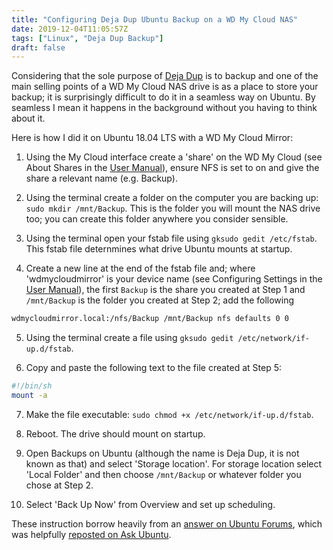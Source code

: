 ```yaml
---
title: "Configuring Deja Dup Ubuntu Backup on a WD My Cloud NAS"
date: 2019-12-04T11:05:57Z
tags: ["Linux", "Deja Dup Backup"]
draft: false
---
```


Considering that the sole purpose of [Deja Dup](https://wiki.gnome.org/Apps/DejaDup) is to backup and one of the main selling points of a WD My Cloud NAS drive is as a place to store your backup; it is surprisingly difficult to do it in a seamless way on Ubuntu.  By seamless I mean it happens in the background without you having to think about it.

Here is how I did it on Ubuntu 18.04 LTS with a WD My Cloud Mirror:

1.  Using the My Cloud interface create a 'share' on the WD My Cloud (see About Shares in the [User Manual](https://products.wdc.com/library/UM/ENG/4779-705145.pdf)), ensure NFS is set to on and give the share a relevant name (e.g. Backup).

2.  Using the terminal create a folder on the computer you are backing up: `sudo mkdir /mnt/Backup`.  This is the folder you will mount the NAS drive too; you can create this folder anywhere you consider sensible.

3.  Using the terminal open your fstab file using `gksudo gedit /etc/fstab`. This fstab file deternmines what drive Ubuntu mounts at startup.

4.  Create a new line at the end of the fstab file and; where 'wdmycloudmirror' is your device name (see Configuring Settings in the [User Manual](https://products.wdc.com/library/UM/ENG/4779-705145.pdf)), the first `Backup` is the share you created at Step 1 and `/mnt/Backup` is the folder you created at Step 2; add the following 

```bash
wdmycloudmirror.local:/nfs/Backup /mnt/Backup nfs defaults 0 0
```

5.  Using the terminal create a file using `gksudo gedit /etc/network/if-up.d/fstab`.

6.  Copy and paste the following text to the file created at Step 5:

```bash
#!/bin/sh
mount -a
```

7.  Make the file executable: `sudo chmod +x /etc/network/if-up.d/fstab`.

8.  Reboot.  The drive should mount on startup.

9.  Open Backups on Ubuntu (although the name is Deja Dup, it is not known as that) and select 'Storage location'.  For storage location select 'Local Folder' and then choose `/mnt/Backup` or whatever folder you chose at Step 2.

10.  Select 'Back Up Now' from Overview and set up scheduling.

These instruction borrow heavily from an [answer on Ubuntu Forums](https://ubuntuforums.org/showthread.php?t=2392742&p=13795542#post13795542), which was helpfully [reposted on Ask Ubuntu](https://askubuntu.com/a/1153732).

